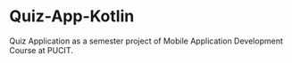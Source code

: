 # Quiz-App-Kotlin
Quiz Application as a semester project of Mobile Application Development Course at PUCIT.
